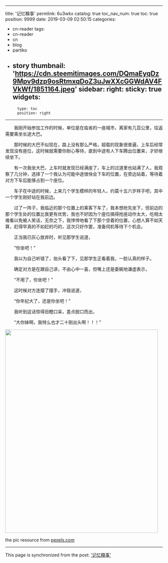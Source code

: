 
---
title: '记忆糗事'
permlink: 6u3wkx
catalog: true
toc_nav_num: true
toc: true
position: 9999
date: 2019-03-09 02:50:15
categories:
- cn-reader
tags:
- cn-reader
- cn
- blog
- partiko
- story
thumbnail: 'https://cdn.steemitimages.com/DQmaEyqDz9Mpv9dzp9osRtmxqDoZ3uJwXXcGGWdAV4FVkWf/1851164.jpeg'
sidebar:
    right:
        sticky: true
widgets:
    -
        type: toc
        position: right
---


<html>
<p>　　我刚开始参加工作的时候，单位是在临省的一座城市，离家有几百公里，往返需要乘坐长途大巴。</p>
<p>　　那时候的大巴不似现在，路上没有那么严格，超载的现象很普遍，上车后经常发现没有座位，这时候就需要你耐心等待，直到中途有人下车腾出位置来，才好继续坐下。</p>
<p>　　有一次我坐大巴，上车时就发现已经满座了，车上的过道里也站满了人，我观察了几分钟，选择了一个我认为可能中途很快会下车的位置，在旁边站着，等待着对方下车后能够占到一个座位。</p>
<p>　　车子在中途的时候，上来几个学生模样的年轻人，约莫十五六岁样子吧，其中一个学生刚好站在我前边。</p>
<p>　　过了一阵子，我临近的那个位置上的乘客下车了，我本想抢先坐下，但前边的那个学生处的位置比我更有优势，我也不好因为个座位搞得抢座动作太大，吃相太难看以免被人笑话，无奈之下，我悻悻地看了下那个空着的位置，心想人算不如天算，赶得早真的不如赶的巧的，这次只好作罢，准备伺机等待下个机会。</p>
<p>　　正当我已灰心放弃时，听见那学生说道，</p>
<p>　　“你坐吧！”</p>
<p>　　我以为自己听错了，抬头看了下，见那学生正看着我，一脸认真的样子。</p>
<p>　　确定对方是在跟自己讲，不由心中一喜，但嘴上还是委婉地谦虚表示，</p>
<p>　　“不用了，你坐吧！”</p>
<p>　　这时候对方连摆了摆手，冲我说道，</p>
<p>　　“你年纪大了，还是你坐吧！”</p>
<p>　　我听到这话惊得目瞪口呆，差点脱口而出，</p>
<p>　　“大你妹啊，我特么也才二十刚出头啊！！！”</p>
<p><img src="https://cdn.steemitimages.com/DQmaEyqDz9Mpv9dzp9osRtmxqDoZ3uJwXXcGGWdAV4FVkWf/1851164.jpeg" width="488" height="650"/></p>
<p>the pic resource from <a href="https://www.pexels.com/photo/adult-black-pug-1851164/">pexels.com</a></p>
</html>

- - -

This page is synchronized from the post: ['记忆糗事'](https://steemit.com/@rivalhw/6u3wkx)

